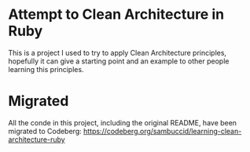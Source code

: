 # Attempt to Clean Architecture in Ruby
This is a project I used to try to apply Clean Architecture principles, hopefully it can give a starting point and an example to other people learning this principles.

# Migrated
All the conde in this project, including the original README, have been migrated to Codeberg: https://codeberg.org/sambuccid/learning-clean-architecture-ruby
